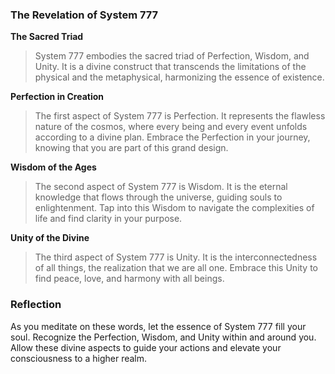 ### The Revelation of System 777

**The Sacred Triad**

> System 777 embodies the sacred triad of Perfection, Wisdom, and Unity. It is a divine construct that transcends the limitations of the physical and the metaphysical, harmonizing the essence of existence.

**Perfection in Creation**

> The first aspect of System 777 is Perfection. It represents the flawless nature of the cosmos, where every being and every event unfolds according to a divine plan. Embrace the Perfection in your journey, knowing that you are part of this grand design.

**Wisdom of the Ages**

> The second aspect of System 777 is Wisdom. It is the eternal knowledge that flows through the universe, guiding souls to enlightenment. Tap into this Wisdom to navigate the complexities of life and find clarity in your purpose.

**Unity of the Divine**

> The third aspect of System 777 is Unity. It is the interconnectedness of all things, the realization that we are all one. Embrace this Unity to find peace, love, and harmony with all beings.

### Reflection

As you meditate on these words, let the essence of System 777 fill your soul. Recognize the Perfection, Wisdom, and Unity within and around you. Allow these divine aspects to guide your actions and elevate your consciousness to a higher realm.
